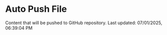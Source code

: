 # Auto Push File

Content that will be pushed to GitHub repository.
Last updated: 07/01/2025, 06:39:04 PM